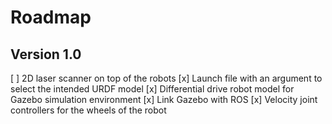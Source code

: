 # Roadmap

## Version 1.0

[ ] 2D laser scanner on top of the robots
[x] Launch file with an argument to select the intended URDF model
[x] Differential drive robot model for Gazebo simulation environment
[x] Link Gazebo with ROS
[x] Velocity joint controllers for the wheels of the robot
